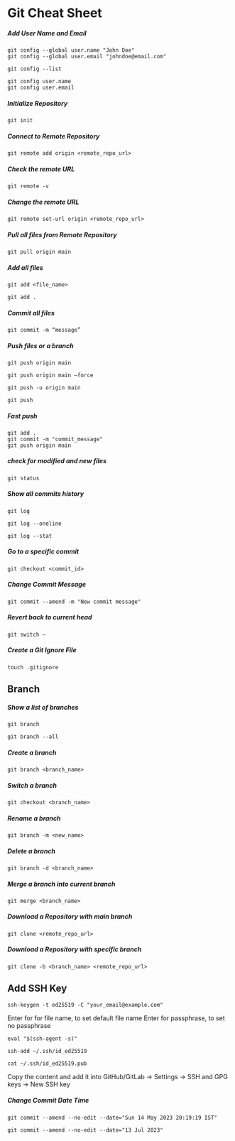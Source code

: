 # Git Cheat Sheet

##### Add User Name and Email

```
git config --global user.name "John Doe"
git config --global user.email "johndoe@email.com"
```

```
git config --list
```

```
git config user.name
git config user.email
```

##### Initialize Repository

```
git init
```

##### Connect to Remote Repository

```
git remote add origin <remote_repo_url>
```

##### Check the remote URL

```
git remote -v
```

##### Change the remote URL

```
git remote set-url origin <remote_repo_url>
```

##### Pull all files from Remote Repository

```
git pull origin main
```

##### Add all files

```
git add <file_name>
```

```
git add .
```

##### Commit all files

```
git commit -m “message”
```

##### Push files or a branch

```
git push origin main
```

```
git push origin main –force
```

```
git push -u origin main
```

```
git push
```

##### Fast push

```
git add .
git commit -m "commit_message"
git push origin main
```

##### check for modified and new files

```
git status
```

##### Show all commits history

```
git log
```

```
git log --oneline
```

```
git log --stat
```

##### Go to a specific commit 

```
git checkout <commit_id>
```

##### Change Commit Message
```
git commit --amend -m "New commit message"
```


##### Revert back to current head
```
git switch –
```


##### Create a Git Ignore File

```
touch .gitignore
```

## Branch

##### Show a list of branches

```
git branch
```

```
git branch --all
```

##### Create a branch

```
git branch <branch_name>
```

##### Switch a branch

```
git checkout <branch_name>
```

##### Rename a branch

```
git branch -m <new_name>
```

##### Delete a branch

```
git branch -d <branch_name>
```

##### Merge a branch into current branch

```
git merge <branch_name>
```

##### Download a Repository with main branch

```
git clone <remote_repo_url>
```

##### Download a Repository with specific branch

```
git clone -b <branch_name> <remote_repo_url>
```

## Add SSH Key

```
ssh-keygen -t ed25519 -C "your_email@example.com"
```

Enter for for file name, to set default file name
Enter for passphrase, to set no passphrase

```
eval "$(ssh-agent -s)"
```

```
ssh-add ~/.ssh/id_ed25519
```

```
cat ~/.ssh/id_ed25519.pub
```

Copy the content and add it into GitHub/GitLab -> Settings -> SSH and GPG keys -> New SSH key


##### Change Commit Date Time

```
git commit --amend --no-edit --date="Sun 14 May 2023 20:19:19 IST"
```

```
git commit --amend --no-edit --date="13 Jul 2023"
```

